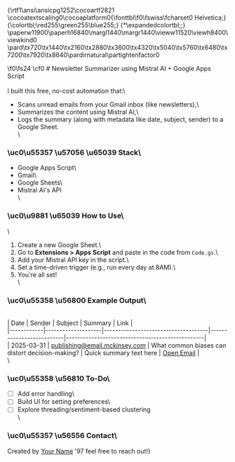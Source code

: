 {\rtf1\ansi\ansicpg1252\cocoartf2821
\cocoatextscaling0\cocoaplatform0{\fonttbl\f0\fswiss\fcharset0 Helvetica;}
{\colortbl;\red255\green255\blue255;}
{\*\expandedcolortbl;;}
\paperw11900\paperh16840\margl1440\margr1440\vieww11520\viewh8400\viewkind0
\pard\tx720\tx1440\tx2160\tx2880\tx3600\tx4320\tx5040\tx5760\tx6480\tx7200\tx7920\tx8640\pardirnatural\partightenfactor0

\f0\fs24 \cf0 # Newsletter Summarizer using Mistral AI + Google Apps Script\
\
I built this free, no-cost automation that:\
- Scans unread emails from your Gmail inbox (like newsletters),\
- Summarizes the content using Mistral AI,\
- Logs the summary (along with metadata like date, subject, sender) to a Google Sheet.\
\
### \uc0\u55357 \u57056 \u65039  Stack\
- Google Apps Script\
- Gmail\
- Google Sheets\
- Mistral AI's API\
\
### \uc0\u9881 \u65039  How to Use\
\
1. Create a new Google Sheet.\
2. Go to **Extensions > Apps Script** and paste in the code from `Code.gs`.\
3. Add your Mistral API key in the script.\
4. Set a time-driven trigger (e.g., run every day at 8AM).\
5. You're all set!\
\
### \uc0\u55358 \u56800  Example Output\
\
| Date       | Sender             | Subject                             | Summary                  | Link                                            |\
|------------|--------------------|-------------------------------------|--------------------------|-------------------------------------------------|\
| 2025-03-31 | publishing@email.mckinsey.com | What common biases can distort decision-making? | Quick summary text here | [Open Email](https://mail.google.com/...)       |\
\
### \uc0\u55358 \u56810  To-Do\
- [ ] Add error handling\
- [ ] Build UI for setting preferences\
- [ ] Explore threading/sentiment-based clustering\
\
### \uc0\u55357 \u56556  Contact\
Created by [Your Name](https://www.linkedin.com/in/yourprofile) \'97 feel free to reach out!}